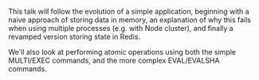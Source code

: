 This talk will follow the evolution of a simple application,
beginning with a naive approach of storing data in memory,
an explanation of why this fails when using multiple processes
(e.g. with Node cluster), and finally a revamped version storing
state in Redis.

We'll also look at performing atomic operations using both the
simple MULTI/EXEC commands, and the more complex EVAL/EVALSHA
commands.
